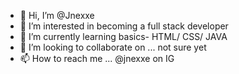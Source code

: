 - 👋 Hi, I’m @Jnexxe
- 👀 I’m interested in becoming a full stack developer
- 🌱 I’m currently learning basics- HTML/ CSS/ JAVA
- 💞️ I’m looking to collaborate on ... not sure yet
- 📫 How to reach me ... @jnexxe on IG

<!---
jnexxe/jnexxe is a ✨ special ✨ repository because its `README.md` (this file) appears on your GitHub profile.
You can click the Preview link to take a look at your changes.
--->
